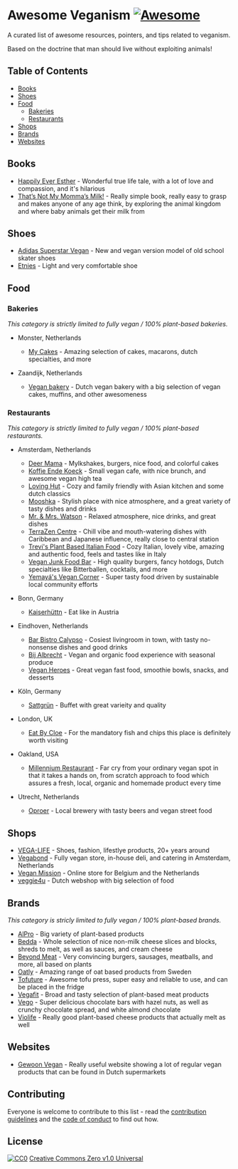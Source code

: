# Awesome Veganism [![Awesome](https://cdn.rawgit.com/sindresorhus/awesome/d7305f38d29fed78fa85652e3a63e154dd8e8829/media/badge.svg)](https://github.com/sindresorhus/awesome)

A curated list of awesome resources, pointers, and tips related to veganism.

Based on the doctrine that man should live without exploiting animals!

## Table of Contents

 - [Books](#books)
 - [Shoes](#shoes)
 - [Food](#food)
   - [Bakeries](#bakeries)
   - [Restaurants](#restaurants)
 - [Shops](#shops)
 - [Brands](#brands)
 - [Websites](#websites)

## Books

 - [Happily Ever Esther](https://www.grandcentralpublishing.com/titles/steve-jenkins/happily-ever-esther/9781538728123/) - Wonderful true life tale, with a lot of love and compassion, and it's hilarious
 - [That’s Not My Momma’s Milk!](https://veganpublishers.com/multimedia-archive/thats-not-my-mommas-milk/) - Really simple book, really easy to grasp and makes anyone of any age think, by exploring the animal kingdom and where baby animals get their milk from

## Shoes

 - [Adidas Superstar Vegan](https://www.adidas.com/us/superstar-vegan-shoes/FW2295.html) - New and vegan version model of old school skater shoes
 - [Etnies](https://www.etnies.com/us/collections/vegan/) - Light and very comfortable shoe

## Food

### Bakeries

*This category is strictly limited to fully vegan / 100% plant-based bakeries.*

 - Monster, Netherlands
   - [My Cakes](https://macarononline-nl.mijndomeinwebwinkel.nl/) - Amazing selection of cakes, macarons, dutch specialties, and more

 - Zaandijk, Netherlands
   - [Vegan bakery](https://www.veganbakery.nl/) - Dutch vegan bakery with a big selection of vegan cakes, muffins, and other awesomeness

### Restaurants

*This category is strictly limited to fully vegan / 100% plant-based restaurants.*

 - Amsterdam, Netherlands
   - [Deer Mama](https://deermama.nl/) - Mylkshakes, burgers, nice food, and colorful cakes
   - [Koffie Ende Koeck](https://koffieendekoeck.nl/) - Small vegan cafe, with nice brunch, and awesome vegan high tea
   - [Loving Hut](https://www.facebook.com/lovinghutamsterdam) - Cozy and family friendly with Asian kitchen and some dutch classics
   - [Mooshka](https://www.mooshka.nl/) - Stylish place with nice atmosphere, and a great variety of tasty dishes and drinks
   - [Mr. & Mrs. Watson](https://watsonsfood.com/) - Relaxed atmosphere, nice drinks, and great dishes
   - [TerraZen Centre](http://terrazencentre.com/) - Chill vibe and mouth-watering dishes with Caribbean and Japanese influence, really close to central station
   - [Trevi's Plant Based Italian Food](https://www.trevisamsterdam.nl/) - Cozy Italian, lovely vibe, amazing and authentic food, feels and tastes like in Italy
   - [Vegan Junk Food Bar](https://www.veganjunkfoodbar.com/) - High quality burgers, fancy hotdogs, Dutch specialties like Bitterballen, cocktails, and more
   - [Yemayá's Vegan Corner](https://yemaya.estate/) - Super tasty food driven by sustainable local community efforts

 - Bonn, Germany
   - [Kaiserhüttn](https://kaiserhuettn.com/) - Eat like in Austria
   
 - Eindhoven, Netherlands
   - [Bar Bistro Calypso](https://www.bistrocalypso.nl/) - Cosiest livingroom in town, with tasty no-nonsense dishes and good drinks
   - [Bij Albrecht](https://www.bijalbrecht.nl/) - Vegan and organic food experience with seasonal produce
   - [Vegan Heroes](https://veganheroes.nl/) - Great vegan fast food, smoothie bowls, snacks, and desserts

 - Köln, Germany
   - [Sattgrün](https://www.sattgruen.com/) - Buffet with great varieity and quality 

 - London, UK
   - [Eat By Cloe](https://eatbychloe.com/) - For the mandatory fish and chips this place is definitely worth visiting

 - Oakland, USA
   - [Millennium Restaurant](https://www.millenniumrestaurant.com/) - Far cry from your ordinary vegan spot in that it takes a hands on, from scratch approach to food which assures a fresh, local, organic and homemade product every time
 
 - Utrecht, Netherlands
   - [Oproer](https://www.oproerbrouwerij.nl/) - Local brewery with tasty beers and vegan street food

## Shops

 - [VEGA-LIFE](https://www.vega-life.nl/) - Shoes, fashion, lifestlye products, 20+ years around
 - [Vegabond](https://vegabond.nl/) - Fully vegan store, in-house deli, and catering in Amsterdam, Netherlands
 - [Vegan Mission](https://www.veganmission.nl/) - Online store for Belgium and the Netherlands
 - [veggie4u](https://webshop.veggie4u.nl/) - Dutch webshop with big selection of food

## Brands

*This category is stricly limited to fully vegan / 100% plant-based brands.*

 - [AlPro](https://www.alpro.com/nl/) - Big variety of plant-based products
 - [Bedda](https://bedda-world.com/) - Whole selection of nice non-milk cheese slices and blocks, shreds to melt, as well as sauces, and cream cheese
 - [Beyond Meat](https://www.beyondmeat.com/) - Very convincing burgers, sausages, meatballs, and more, all based on plants
 - [Oatly](https://www.oatly.com/int/) - Amazing range of oat based products from Sweden
 - [Tofuture](https://www.tofuture.com/) - Awesome tofu press, super easy and reliable to use, and can be placed in the fridge
 - [Vegafit](https://vegafit.com/) - Broad and tasty selection of plant-based meat products
 - [Vego](http://www.vego-chocolate.com/) - Super delicious chocolate bars with hazel nuts, as well as crunchy chocolate spread, and white almond chocolate
 - [Violife](https://violifefoods.com/) - Really good plant-based cheese products that actually melt as well

## Websites

 - [Gewoon Vegan](https://gewoonvegan.nl/) - Really useful website showing a lot of regular vegan products that can be found in Dutch supermarkets

## Contributing

Everyone is welcome to contribute to this list - read the [contribution guidelines](CONTRIBUTING.md) and the [code of conduct](CODE_OF_CONDUCT.md) to find out how.

## License

[![CC0](https://mirrors.creativecommons.org/presskit/buttons/88x31/svg/cc-zero.svg)](https://creativecommons.org/publicdomain/zero/1.0/)
[Creative Commons Zero v1.0 Universal](LICENSE.md)

